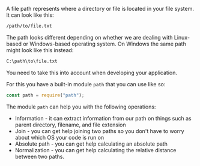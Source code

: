 A file path represents where a directory or file is located in your file system. It can look like this:

```bash
/path/to/file.txt
```

The path looks different depending on whether we are dealing with Linux-based or Windows-based operating system. On Windows the same path might look like this instead:

```bash
C:\path\to\file.txt
```

You need to take this into account when developing your application.

For this you have a built-in module `path` that you can use like so:

```javascript
const path = require("path");
```

The module `path` can help you with the following operations:

- Information - it can extract information from our path on things such as parent directory, filename, and file extension
- Join - you can get help joining two paths so you don't have to worry about which OS your code is run on
- Absolute path - you can get help calculating an absolute path
- Normalization - you can get help calculating the relative distance between two paths.

